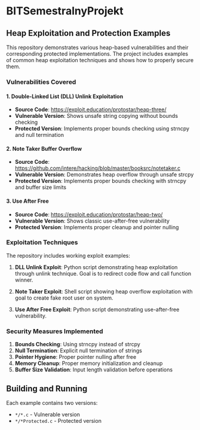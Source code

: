 # BITSemestralnyProjekt

## Heap Exploitation and Protection Examples

This repository demonstrates various heap-based vulnerabilities and their corresponding protected implementations. The project includes examples of common heap exploitation techniques and shows how to properly secure them.

### Vulnerabilities Covered

#### 1. Double-Linked List (DLL) Unlink Exploitation
- **Source Code**: https://exploit.education/protostar/heap-three/
- **Vulnerable Version**: Shows unsafe string copying without bounds checking
- **Protected Version**: Implements proper bounds checking using strncpy and null termination


#### 2. Note Taker Buffer Overflow
- **Source Code**: https://github.com/intere/hacking/blob/master/booksrc/notetaker.c
- **Vulnerable Version**: Demonstrates heap overflow through unsafe strcpy
- **Protected Version**: Implements proper bounds checking with strncpy and buffer size limits

#### 3. Use After Free
- **Source Code**: https://exploit.education/protostar/heap-two/
- **Vulnerable Version**: Shows classic use-after-free vulnerability
- **Protected Version**: Implements proper cleanup and pointer nulling

### Exploitation Techniques

The repository includes working exploit examples:

1. **DLL Unlink Exploit**: Python script demonstrating heap exploitation through unlink technique. Goal is to redirect code flow and call function winner.

2. **Note Taker Exploit**: Shell script showing heap overflow exploitation with goal to create fake root user on system.

3. **Use After Free Exploit**: Python script demonstrating use-after-free vulnerability.

### Security Measures Implemented

1. **Bounds Checking**: Using strncpy instead of strcpy
2. **Null Termination**: Explicit null termination of strings
3. **Pointer Hygiene**: Proper pointer nulling after free
4. **Memory Cleanup**: Proper memory initialization and cleanup
5. **Buffer Size Validation**: Input length validation before operations

## Building and Running

Each example contains two versions:
- `*/*.c` - Vulnerable version
- `*/*Protected.c` - Protected version